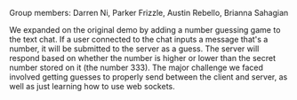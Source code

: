 Group members: Darren Ni, Parker Frizzle, Austin Rebello, Brianna Sahagian

We expanded on the original demo by adding a number guessing game to the text chat. If a user connected to the chat inputs a message that's a number, it will be submitted to the server as a guess. The server will respond based on whether the number is higher or lower than the secret number stored on it (the number 333). The major challenge we faced involved getting guesses to properly send between the client and server, as well as just learning how to use web sockets.